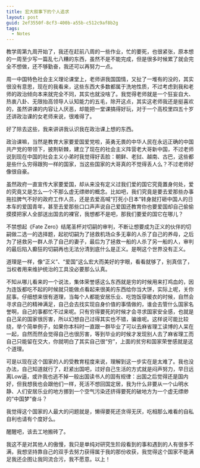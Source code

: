 ```yaml
---
title: 宏大叙事下的个人追求
layout: post
guid: 2ef3550f-8cf3-400b-a55b-c512c9af8b2g
tags:
  - Notes
---
```


<!--
[![bridge to wonderland]({{ site.baseurl }}/media/files/2014/09/05/bridge-to-wonderland.jpg)](http://500px.com/photo/82158657)

[Lucian](http://lucianmarin.com/ "Lucian")
-->

教学周第九周开始了，我还在赶前八周的一些作业，忙的要死，也很紧张，原本想的一周至少写一篇乱七八糟的东西，虽然不是不能完成，但是很多时候累了就会完全不想做，还不够勤奋，我还可以再努力一点。

周一中国特色社会主义理论课堂上，老师讲我国国情，又扯了一堆有的没的，其实很没有意思，现在的我看来，这些东西大多数都属于洗地性质，不过考虑到我和老师的政治倾向本来就完全不同，其实也就没啥了。我觉得老师就是一个狂妄自大、热衷八卦、无限抬高领导人认知能力的五毛，除开这点，其实这老师我还是挺喜欢的，虽然讲课的内容让人厌恶，却能把一堂课搞得好玩，对于一个高校里四五十岁还讲政治课的女老师来说，很难得了。

好了除去这些，我来讲讲我认识我在政治课上想的东西。

政治课嘛，当然是教育大家要爱国爱党啦，英勇无畏的中华人民在永远正确的中国共产党的带领下，披荆斩棘，建立了现在的社会主义阵营老大哥新中国，不过老师说到现在中国的社会主义小弟时我觉得好丢脸：朝鲜、老挝、越南、古巴，这些都是些什么穷得跟狗一样的国家，当这些国家的大哥真的不觉得丢人么？不过老师好像很自豪。

虽然政府一直宣传大家要爱国，却从来没有定义过我们爱的国它究竟置身何处，爱的究竟又是怎么一个不那么虚无缥缈的概念。比如吧，我们究竟是要去爱那些办事拖拉脾气不好的政府工作人员，还是去爱高喊“打死小日本”转身就打砸中国人的日本车的爱国青年，甚至去爱那些口口声声说自己爱国还教育你也要爱国却自己偷偷摸摸把家人全部送出国去的裸官，我想都不是吧，那我们要爱的国它在哪儿？

不禁想起《Fate Zero》结尾圣杯对切嗣的审判，不断让想要成为正义的伙伴的切嗣做二选一的选择题，起初切嗣为了拯救机场众多无辜的人杀了自己的养母，之后为了拯救另一群人杀了自己的妻子，最后为了拯救一船的人杀了另一船的人，审判的最后陷入癫狂的切嗣再也无法分清到底什么是正义。是啊这个世界没有正义。

道理是一样，像“正义”、“爱国”这么宏大而美好的字眼，看看就够了，别真信了，当权者用来维护统治的工具没必要那么认真。

不知从哪儿看来的一个说法，集体荣誉感这么东西就是穷的时候用来打鸡血的，因为连饭都吃不起的时候就只能做点看起来很美的东西给你当大饼，实际上呢，关你屁事。仔细想来很有道理，当每个人都能安居乐业、吃饱饭穿暖衣的时候，自然会寻求自己的精神满足，自己会去找实现自身价值的事情做的，谁会去管什么国家名誉啊，自己的事都忙不过来呢。只有穷得要死的时候才会寻求国家安全感，也就是自己呆的国家很厉害，所以幻想自己过得其实也不错，骗谁呢。这样说可能比较绕，举个简单例子，如果你本科时一直跟一群毕业了可以去麻省理工读博的人呆在一起，自然而然会觉得自己也很厉害，等到毕业的时候才发现别人去了麻省理工而自己只能留在交大，你就明白了其实自己很“穷”，上面的贫穷和国家荣誉感就是这个道理。

可是以现在这个国家的人的受教育程度来说，理解到这一步实在是太难了。我也没办法，自己知道就行了，赶紧出国吧，过好自己生活的方式就是闷声努力，早日远离Low逼，或许我也逃不掉一般出国读书人的固有规律：出国之后觉得还是国内好，但我想我也会跟他们一样，死活不想回国定居，我为什么非要从一个山明水静、人们安居乐业的地方挪到一个空气污染还挤得要死的破地方为一个虚无缥缈的“中国梦”奋斗？

我觉得这个国家的人最大的问题就是，懒得要死还贪得无厌，吃相那么难看的自私自利也请有个度好么。

醒醒吧，该去工地搬砖了。

我这不是对其他人的傲慢，我只是单纯对研究生阶段看到的事和遇到的人有很多不满，我想坚持靠自己的双手去努力获得属于我的那份收获，我觉得这个国家不能满足我还企图让我同流合污，我不愿意。以上！